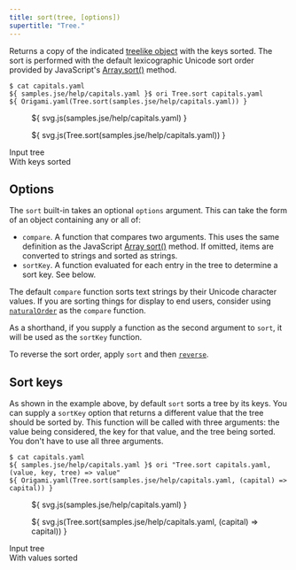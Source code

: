 ```yaml
---
title: sort(tree, [options])
supertitle: "Tree."
---
```


Returns a copy of the indicated [treelike object](/async-tree/treelike.html) with the keys sorted. The sort is performed with the default lexicographic Unicode sort order provided by JavaScript's [Array.sort()](https://developer.mozilla.org/en-US/docs/Web/JavaScript/Reference/Global_Objects/Array/sort) method.

```console
$ cat capitals.yaml
${ samples.jse/help/capitals.yaml }$ ori Tree.sort capitals.yaml
${ Origami.yaml(Tree.sort(samples.jse/help/capitals.yaml)) }
```

<div class="sideBySide">
  <figure>
    ${ svg.js(samples.jse/help/capitals.yaml) }
  </figure>
  <figure>
    ${ svg.js(Tree.sort(samples.jse/help/capitals.yaml)) }
  </figure>
  <figcaption>Input tree</figcaption>
  <figcaption>With keys sorted</figcaption>
</div>

## Options

The `sort` built-in takes an optional `options` argument. This can take the form of an object containing any or all of:

- `compare`. A function that compares two arguments. This uses the same definition as the JavaScript [Array sort()](https://developer.mozilla.org/en-US/docs/Web/JavaScript/Reference/Global_Objects/Array/sort#description) method. If omitted, items are converted to strings and sorted as strings.
- `sortKey`. A function evaluated for each entry in the tree to determine a sort key. See below.

The default `compare` function sorts text strings by their Unicode character values. If you are sorting things for display to end users, consider using [`naturalOrder`](/builtins/origami/naturalOrder.html) as the `compare` function.

As a shorthand, if you supply a function as the second argument to `sort`, it will be used as the `sortKey` function.

To reverse the sort order, apply `sort` and then [`reverse`](reverse.html).

## Sort keys

As shown in the example above, by default `sort` sorts a tree by its keys. You can supply a `sortKey` option that returns a different value that the tree should be sorted by. This function will be called with three arguments: the value being considered, the key for that value, and the tree being sorted. You don't have to use all three arguments.

```console
$ cat capitals.yaml
${ samples.jse/help/capitals.yaml }$ ori "Tree.sort capitals.yaml, (value, key, tree) => value"
${ Origami.yaml(Tree.sort(samples.jse/help/capitals.yaml, (capital) => capital)) }
```

<div class="sideBySide">
  <figure>
    ${ svg.js(samples.jse/help/capitals.yaml) }
  </figure>
  <figure>
    ${ svg.js(Tree.sort(samples.jse/help/capitals.yaml, (capital) => capital)) }
  </figure>
  <figcaption>Input tree</figcaption>
  <figcaption>With values sorted</figcaption>
</div>
